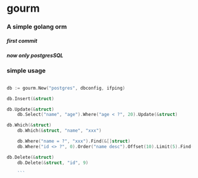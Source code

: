 # gourm
### A simple golang orm

##### first commit
##### now only postgresSQL

### simple usage

```go

db := gourm.New("postgres", dbconfig, ifping)

db.Insert(&struct)

db.Update(&struct)
    db.Select("name", "age").Where("age < ?", 20).Update(&struct)

db.Which(&struct)
    db.Which(&struct, "name", "xxx")

    db.Where("name = ?", "xxx").Find(&[]struct)
    db.Where("id <> ?", 0).Order("name desc").Offset(10).Limit(5).Find(&[]struct)

db.Delete(&struct)
    db.Delete(&struct, "id", 9)

    ```
